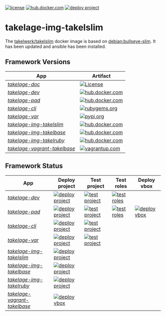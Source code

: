 [![license](https://img.shields.io/github/license/takelwerk/takelage-img-takelslim?color=blueviolet)](https://github.com/takelwerk/takelage-img-takelslim/blob/main/LICENSE)
[![hub.docker.com](https://img.shields.io/docker/v/takelwerk/takelslim/latest?label=hub.docker.com&color=blue)](https://hub.docker.com/r/takelwerk/takelslim)
[![deploy project](https://img.shields.io/github/actions/workflow/status/takelwerk/takelage-img-takelslim/build_deploy_takelslim_nightly.yml?label=deploy%20project)](https://github.com/takelwerk/takelage-img-takelslim/actions/workflows/build_deploy_takelslim_nightly.yml)

# takelage-img-takelslim

The
[takelwerk/takelslim](https://hub.docker.com/repository/docker/takelwerk/takelslim)
docker image is based on
[debian:bullseye-slim](https://hub.docker.com/_/debian).
It has been updated and ansible has been installed.

## Framework Versions

| App | Artifact |
| --- | -------- |
| *[takelage-doc](https://github.com/takelwerk/takelage-doc)* | [![License](https://img.shields.io/github/license/takelwerk/takelage-doc?color=blueviolet)](https://github.com/takelwerk/takelage-doc/blob/main/LICENSE) |
| *[takelage-dev](https://github.com/takelwerk/takelage-dev)* | [![hub.docker.com](https://img.shields.io/docker/v/takelwerk/takelage/latest?label=hub.docker.com&sort=semver&color=blue)](https://hub.docker.com/r/takelwerk/takelage) |
| *[takelage-pad](https://github.com/takelwerk/takelage-pad)* | [![hub.docker.com](https://img.shields.io/docker/v/takelwerk/takelpad/latest?label=hub.docker.com&sort=semver&color=blue)](https://hub.docker.com/r/takelwerk/takelpad) |
| *[takelage-cli](https://github.com/takelwerk/takelage-cli)* | [![rubygems.org](https://img.shields.io/gem/v/takeltau?label=rubygems.org&color=blue)](https://rubygems.org/gems/takeltau) |
| *[takelage-var](https://github.com/takelwerk/takelage-var)* | [![pypi,org](https://img.shields.io/pypi/v/pytest-takeltest?label=pypi.org&color=blue)](https://pypi.org/project/pytest-takeltest/) |
| *[takelage-img-takelslim](https://github.com/takelwerk/takelage-img-takelslim)* | [![hub.docker.com](https://img.shields.io/docker/v/takelwerk/takelslim/latest?label=hub.docker.com&color=blue)](https://hub.docker.com/r/takelwerk/takelslim) | 
| *[takelage-img-takelbase](https://github.com/takelwerk/takelage-img-takelbase)* | [![hub.docker.com](https://img.shields.io/docker/v/takelwerk/takelbase/latest?label=hub.docker.com&color=blue)](https://hub.docker.com/r/takelwerk/takelbase) | 
| *[takelage-img-takelruby](https://github.com/takelwerk/takelage-img-takelruby)* | [![hub.docker.com](https://img.shields.io/docker/v/takelwerk/takelruby/latest?label=hub.docker.com&color=blue)](https://hub.docker.com/r/takelwerk/takelruby) | 
| *[takelage-vagrant-takelbase](https://github.com/takelwerk/takelage-vagrant-takelbase)* | [![vagrantup.com](https://img.shields.io/badge/vagrantup.com-debian--bullseye-blue)](https://app.vagrantup.com/takelwerk/boxes/takelbase) | 

## Framework Status

| App | Deploy project | Test project | Test roles | Deploy vbox |
| --- | -------------- | ------------ | ---------- | ----------- |
| *[takelage-dev](https://github.com/takelwerk/takelage-dev)* | [![deploy project](https://img.shields.io/github/actions/workflow/status/takelwerk/takelage-dev/build_test_deploy_project_on_push.yml?label=deploy%20project)](https://github.com/takelwerk/takelage-dev/actions/workflows/build_test_deploy_project_on_push.yml) | [![test project](https://img.shields.io/github/actions/workflow/status/takelwerk/takelage-dev/build_test_project_nightly.yml?label=test%20project)](https://github.com/takelwerk/takelage-dev/actions/workflows/build_test_project_nightly.yml) | [![test roles](https://img.shields.io/github/actions/workflow/status/takelwerk/takelage-dev/build_test_roles_nightly.yml?label=test%20roles)](https://github.com/takelwerk/takelage-dev/actions/workflows/build_test_roles_nightly.yml) |
| *[takelage-pad](https://github.com/takelwerk/takelage-pad)* | [![deploy project](https://img.shields.io/github/actions/workflow/status/takelwerk/takelage-pad/build_test_deploy_project_on_push.yml?label=deploy%20project)](https://github.com/takelwerk/takelage-pad/actions/workflows/build_test_deploy_project_on_push.yml) | [![test project](https://img.shields.io/github/actions/workflow/status/takelwerk/takelage-pad/build_test_project_nightly.yml?label=test%20project)](https://github.com/takelwerk/takelage-pad/actions/workflows/build_test_project_nightly.yml) | [![test roles](https://img.shields.io/github/actions/workflow/status/takelwerk/takelage-pad/build_test_roles_nightly.yml?label=test%20roles)](https://github.com/takelwerk/takelage-pad/actions/workflows/build_test_roles_nightly.yml) | [![deploy vbox](https://img.shields.io/github/actions/workflow/status/takelwerk/takelage-pad/build_deploy_project_vbox_on_push.yml?label=deploy%20vbox)](https://github.com/takelwerk/takelage-pad/actions/workflows/build_deploy_project_vbox_on_push.yml) |
| *[takelage-cli](https://github.com/takelwerk/takelage-cli)* | [![deploy project](https://img.shields.io/github/actions/workflow/status/takelwerk/takelage-cli/build_test_deploy_project_on_push.yml?label=deploy%20project)](https://github.com/takelwerk/takelage-cli/actions/workflows/build_test_deploy_project_on_push.yml) | [![test project](https://img.shields.io/github/actions/workflow/status/takelwerk/takelage-cli/test_project_nightly.yml?label=test%20project)](https://github.com/takelwerk/takelage-cli/actions/workflows/test_project_nightly.yml) |
| *[takelage-var](https://github.com/takelwerk/takelage-var)* | [![deploy project](https://img.shields.io/github/actions/workflow/status/takelwerk/takelage-var/build_test_deploy_project_on_push.yml?label=deploy%20project)](https://github.com/takelwerk/takelage-var/actions/workflows/build_test_deploy_project_on_push.yml) | [![test project](https://img.shields.io/github/actions/workflow/status/takelwerk/takelage-var/build_test_project_nightly.yml?label=test%20project)](https://github.com/takelwerk/takelage-var/actions/workflows/build_test_project_nightly.yml) |
| *[takelage-img-takelslim](https://github.com/takelwerk/takelage-img-takelslim)* | [![deploy project](https://img.shields.io/github/actions/workflow/status/takelwerk/takelage-img-takelslim/build_deploy_takelslim_nightly.yml?label=deploy%20project)](https://github.com/takelwerk/takelage-img-takelslim/actions/workflows/build_deploy_takelslim_nightly.yml) |
| *[takelage-img-takelbase](https://github.com/takelwerk/takelage-img-takelbase)* | [![deploy project](https://img.shields.io/github/actions/workflow/status/takelwerk/takelage-img-takelbase/build_deploy_takelbase_nightly.yml?label=deploy%20project)](https://github.com/takelwerk/takelage-img-takelbase/actions/workflows/build_deploy_takelbase_nightly.yml) |
| *[takelage-img-takelruby](https://github.com/takelwerk/takelage-img-takelruby)* | [![deploy project](https://img.shields.io/github/actions/workflow/status/takelwerk/takelage-img-takelruby/build_deploy_takelruby_nightly.yml?label=deploy%20project)](https://github.com/takelwerk/takelage-img-takelruby/actions/workflows/build_deploy_takelruby_nightly.yml) |
| *[takelage-vagrant-takelbase](https://github.com/takelwerk/takelage-vagrant-takelbase)* | [![deploy vbox](https://img.shields.io/github/actions/workflow/status/takelwerk/takelage-vagrant-takelbase/build_and_deploy_virtualbox_nightly.yml?label=deploy%20vbox)](https://github.com/takelwerk/takelage-vagrant-takelbase/actions/workflows/build_and_deploy_virtualbox_nightly.yml) |
